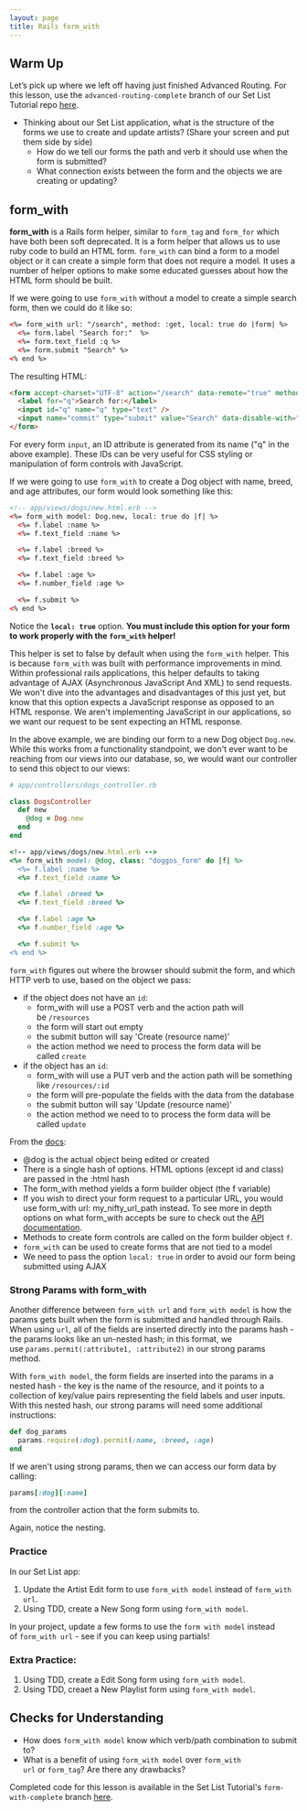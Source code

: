 ```yaml
---
layout: page
title: Rails form_with
---
```

## Warm Up

Let’s pick up where we left off having just finished Advanced Routing. For this lesson, use the `advanced-routing-complete` branch of our Set List Tutorial repo [here](https://github.com/turingschool-examples/set-list-7/tree/advanced-routing-complete).

- Thinking about our Set List application, what is the structure of the forms we use to create and update artists? (Share your screen and put them side by side)
    - How do we tell our forms the path and verb it should use when the form is submitted?
    - What connection exists between the form and the objects we are creating or updating?

## form_with

**form_with** is a Rails form helper, similar to `form_tag` and `form_for` which have both been soft deprecated. It is a form helper that allows us to use ruby code to build an HTML form. `form_with` can bind a form to a model object or it can create a simple form that does not require a model. It uses a number of helper options to make some educated guesses about how the HTML form should be built.

If we were going to use `form_with` without a model to create a simple search form, then we could do it like so:

```html
<%= form_with url: "/search", method: :get, local: true do |form| %>
  <%= form.label "Search for:"  %>
  <%= form.text_field :q %>
  <%= form.submit "Search" %>
<% end %>
```

The resulting HTML:

```html
<form accept-charset="UTF-8" action="/search" data-remote="true" method="get">
  <label for="q">Search for:</label>
  <input id="q" name="q" type="text" />
  <input name="commit" type="submit" value="Search" data-disable-with="Search" />
</form>
```

For every form `input`, an ID attribute is generated from its name ("q" in the above example). These IDs can be very useful for CSS styling or manipulation of form controls with JavaScript.

If we were going to use `form_with` to create a Dog object with name, breed, and age attributes, our form would look something like this:

```html
<!-- app/views/dogs/new.html.erb -->
<%= form_with model: Dog.new, local: true do |f| %>
  <%= f.label :name %>
  <%= f.text_field :name %>

  <%= f.label :breed %>
  <%= f.text_field :breed %>

  <%= f.label :age %>
  <%= f.number_field :age %>

  <%= f.submit %>
<% end %>
```

Notice the **`local: true`** option. **You must include this option for your form to work properly with the `form_with` helper!**

This helper is set to false by default when using the `form_with` helper. This is because `form_with` was built with performance improvements in mind. Within professional rails applications, this helper defaults to taking advantage of AJAX (Asynchronous JavaScript And XML) to send requests. We won't dive into the advantages and disadvantages of this just yet, but know that this option expects a JavaScript response as opposed to an HTML response. We aren't implementing JavaScript in our applications, so we want our request to be sent expecting an HTML response.

In the above example, we are binding our form to a new Dog object `Dog.new`. While this works from a functionality standpoint, we don't ever want to be reaching from our views into our database, so, we would want our controller to send this object to our views:

```ruby
# app/controllers/dogs_controller.rb

class DogsController
  def new
    @dog = Dog.new
  end
end
```

```ruby
<!-- app/views/dogs/new.html.erb -->
<%= form_with model: @dog, class: "doggos_form" do |f| %>
  <%= f.label :name %>
  <%= f.text_field :name %>

  <%= f.label :breed %>
  <%= f.text_field :breed %>

  <%= f.label :age %>
  <%= f.number_field :age %>

  <%= f.submit %>
<% end %>
```

`form_with` figures out where the browser should submit the form, and which HTTP verb to use, based on the object we pass:

- if the object does not have an `id`:
    - form_with will use a POST verb and the action path will be `/resources`
    - the form will start out empty
    - the submit button will say 'Create (resource name)'
    - the action method we need to process the form data will be called `create`
- if the object has an `id`:
    - form_with will use a PUT verb and the action path will be something like `/resources/:id`
    - the form will pre-populate the fields with the data from the database
    - the submit button will say 'Update (resource name)'
    - the action method we need to to process the form data will be called `update`
    

From the [docs](https://guides.rubyonrails.org/form_helpers.html):

- @dog is the actual object being edited or created
- There is a single hash of options. HTML options (except id and class) are passed in the :html hash
- The form_with method yields a form builder object (the f variable)
- If you wish to direct your form request to a particular URL, you would use form_with url: my_nifty_url_path instead. To see more in depth options on what form_with accepts be sure to check out the [API documentation](https://api.rubyonrails.org/v7.0.4/classes/ActionView/Helpers/FormHelper.html#method-i-form_with).
- Methods to create form controls are called on the form builder object `f`.
- `form_with` can be used to create forms that are not tied to a model
- We need to pass the option `local: true` in order to avoid our form being submitted using AJAX

### Strong Params with form_with

Another difference between `form_with url` and `form_with model` is how the params gets built when the form is submitted and handled through Rails. When using `url`, all of the fields are inserted directly into the params hash - the params looks like an un-nested hash; in this format, we use `params.permit(:attribute1, :attribute2)` in our strong params method.

With `form_with model`, the form fields are inserted into the params in a nested hash - the key is the name of the resource, and it points to a collection of key/value pairs representing the field labels and user inputs. With this nested hash, our strong params will need some additional instructions:

```ruby
def dog_params
  params.require(:dog).permit(:name, :breed, :age)
end
```

If we aren't using strong params, then we can access our form data by calling:

```ruby
params[:dog][:name]
```

from the controller action that the form submits to.

Again, notice the nesting.

### Practice

In our Set List app:

1. Update the Artist Edit form to use `form_with model` instead of `form_with url`.
2. Using TDD, create a New Song form using `form_with model`.

In your project, update a few forms to use the `form with model` instead of `form_with url` - see if you can keep using partials!

### Extra Practice:

1. Using TDD, create a Edit Song form using `form_with model`.
2. Using TDD, creaet a New Playlist form using `form_with model`.

## Checks for Understanding

- How does `form_with model` know which verb/path combination to submit to?
- What is a benefit of using `form_with model` over `form_with url` or `form_tag`? Are there any drawbacks?

Completed code for this lesson is available in the Set List Tutorial's `form-with-complete` branch [here](https://github.com/turingschool-examples/set-list-7/tree/form-with-complete).